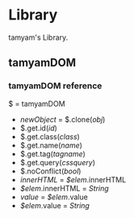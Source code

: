 # Library
tamyam's Library.
## tamyamDOM
### tamyamDOM reference
$ = tamyamDOM

- *newObject* = $.clone(*obj*)
- $.get.id(*id*)
- $.get.class(*class*)
- $.get.name(*name*)
- $.get.tag(*tagname*)
- $.get.query(*cssquery*)
- $.noConflict(*bool*)
- *innerHTML* = *$elem*.innerHTML
- *$elem*.innerHTML = *String*
- *value* = *$elem*.value
- *$elem*.value = *String*

